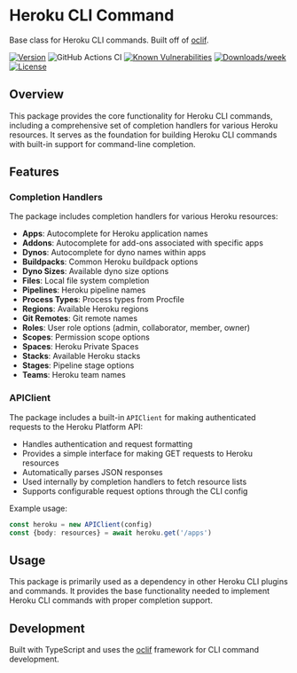 Heroku CLI Command
===================

Base class for Heroku CLI commands. Built off of [oclif](https://oclif.io).

[![Version](https://img.shields.io/npm/v/@heroku-cli/command.svg)](https://npmjs.org/package/@heroku-cli/command)
![GitHub Actions CI](https://github.com/heroku/heroku-cli-command/actions/workflows/ci.yml/badge.svg)
[![Known Vulnerabilities](https://snyk.io/test/npm/@heroku-cli/command/badge.svg)](https://snyk.io/test/npm/@heroku-cli/command)
[![Downloads/week](https://img.shields.io/npm/dw/@heroku-cli/command.svg)](https://npmjs.org/package/@heroku-cli/command)
[![License](https://img.shields.io/npm/l/@heroku-cli/command.svg)](https://github.com/heroku/heroku-cli-command/blob/master/package.json)

## Overview

This package provides the core functionality for Heroku CLI commands, including a comprehensive set of completion handlers for various Heroku resources. It serves as the foundation for building Heroku CLI commands with built-in support for command-line completion.

## Features

### Completion Handlers

The package includes completion handlers for various Heroku resources:

- **Apps**: Autocomplete for Heroku application names
- **Addons**: Autocomplete for add-ons associated with specific apps
- **Dynos**: Autocomplete for dyno names within apps
- **Buildpacks**: Common Heroku buildpack options
- **Dyno Sizes**: Available dyno size options
- **Files**: Local file system completion
- **Pipelines**: Heroku pipeline names
- **Process Types**: Process types from Procfile
- **Regions**: Available Heroku regions
- **Git Remotes**: Git remote names
- **Roles**: User role options (admin, collaborator, member, owner)
- **Scopes**: Permission scope options
- **Spaces**: Heroku Private Spaces
- **Stacks**: Available Heroku stacks
- **Stages**: Pipeline stage options
- **Teams**: Heroku team names

### APIClient

The package includes a built-in `APIClient` for making authenticated requests to the Heroku Platform API:

- Handles authentication and request formatting
- Provides a simple interface for making GET requests to Heroku resources
- Automatically parses JSON responses
- Used internally by completion handlers to fetch resource lists
- Supports configurable request options through the CLI config

Example usage:
```typescript
const heroku = new APIClient(config)
const {body: resources} = await heroku.get('/apps')
```

## Usage

This package is primarily used as a dependency in other Heroku CLI plugins and commands. It provides the base functionality needed to implement Heroku CLI commands with proper completion support.

## Development

Built with TypeScript and uses the [oclif](https://oclif.io) framework for CLI command development.
